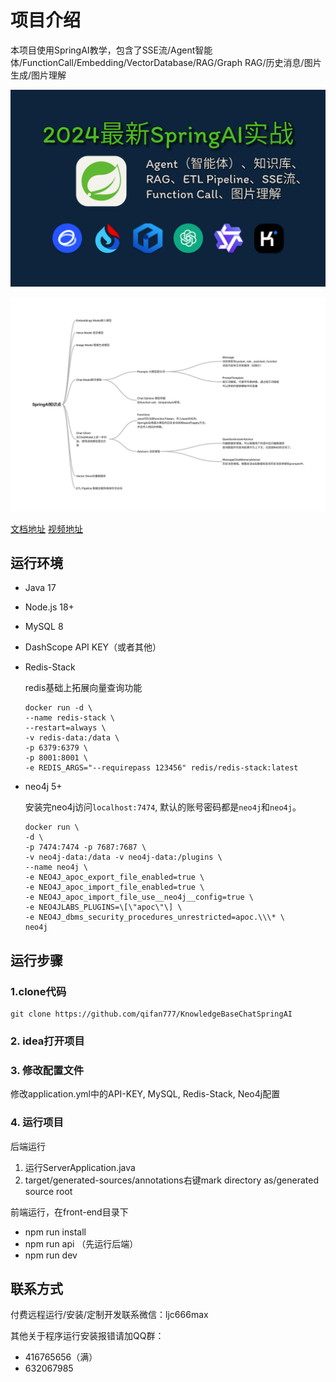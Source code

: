 # 项目介绍

本项目使用SpringAI教学，包含了SSE流/Agent智能体/FunctionCall/Embedding/VectorDatabase/RAG/Graph RAG/历史消息/图片生成/图片理解

![项目内容](./front-end/src/assets/cover.png)

![知识点](./front-end/src/assets/SrpingAI知识点.png)



[文档地址](https://www.jarcheng.top/blog/project/spring-ai/intro.html)
[视频地址](https://www.bilibili.com/video/BV14y411q7RN/)

## 运行环境

- Java 17
- Node.js 18+
- MySQL 8
- DashScope API KEY（或者其他）
- Redis-Stack

  redis基础上拓展向量查询功能

    ```shell
    docker run -d \
    --name redis-stack \
    --restart=always \
    -v redis-data:/data \
    -p 6379:6379 \
    -p 8001:8001 \
    -e REDIS_ARGS="--requirepass 123456" redis/redis-stack:latest
    ```

- neo4j 5+

  安装完neo4j访问`localhost:7474`, 默认的账号密码都是`neo4j`和`neo4j`。

    ```shell
    docker run \
    -d \
    -p 7474:7474 -p 7687:7687 \
    -v neo4j-data:/data -v neo4j-data:/plugins \
    --name neo4j \
    -e NEO4J_apoc_export_file_enabled=true \
    -e NEO4J_apoc_import_file_enabled=true \
    -e NEO4J_apoc_import_file_use__neo4j__config=true \
    -e NEO4JLABS_PLUGINS=\[\"apoc\"\] \
    -e NEO4J_dbms_security_procedures_unrestricted=apoc.\\\* \
    neo4j
    ```

## 运行步骤

### 1.clone代码

```shell
git clone https://github.com/qifan777/KnowledgeBaseChatSpringAI
```

### 2. idea打开项目

### 3. 修改配置文件

修改application.yml中的API-KEY, MySQL, Redis-Stack, Neo4j配置
### 4. 运行项目

后端运行

1. 运行ServerApplication.java
2. target/generated-sources/annotations右键mark directory as/generated source root

前端运行，在front-end目录下

- npm run install
- npm run api （先运行后端）
- npm run dev


## 联系方式

付费远程运行/安装/定制开发联系微信：ljc666max

其他关于程序运行安装报错请加QQ群：

- 416765656（满）
- 632067985
